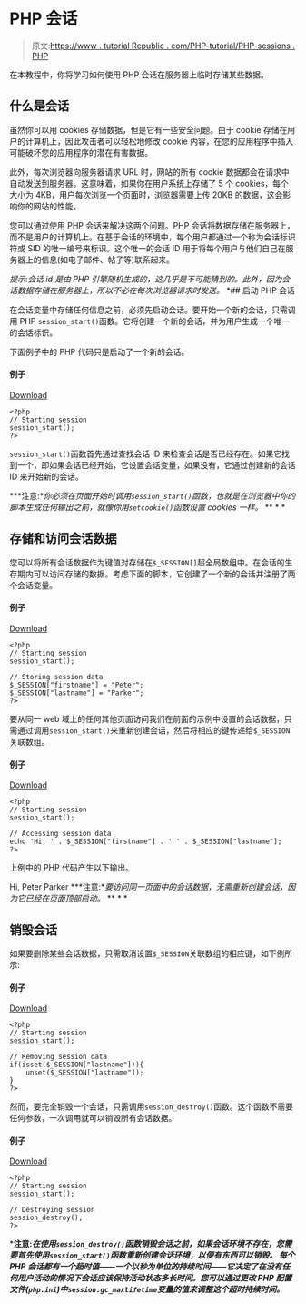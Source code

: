 # PHP 会话

> 原文:[https://www . tutorial Republic . com/PHP-tutorial/PHP-sessions . PHP](https://www.tutorialrepublic.com/php-tutorial/php-sessions.php)

在本教程中，你将学习如何使用 PHP 会话在服务器上临时存储某些数据。

## 什么是会话

虽然你可以用 cookies 存储数据，但是它有一些安全问题。由于 cookie 存储在用户的计算机上，因此攻击者可以轻松地修改 cookie 内容，在您的应用程序中插入可能破坏您的应用程序的潜在有害数据。

此外，每次浏览器向服务器请求 URL 时，网站的所有 cookie 数据都会在请求中自动发送到服务器。这意味着，如果你在用户系统上存储了 5 个 cookies，每个大小为 4KB，用户每次浏览一个页面时，浏览器需要上传 20KB 的数据，这会影响你的网站的性能。

您可以通过使用 PHP 会话来解决这两个问题。PHP 会话将数据存储在服务器上，而不是用户的计算机上。在基于会话的环境中，每个用户都通过一个称为会话标识符或 SID 的唯一编号来标识。这个唯一的会话 ID 用于将每个用户与他们自己在服务器上的信息(如电子邮件、帖子等)联系起来。

 *提示:会话 id 是由 PHP 引擎随机生成的，这几乎是不可能猜到的。此外，因为会话数据存储在服务器上，所以不必在每次浏览器请求时发送。*  *## 启动 PHP 会话

在会话变量中存储任何信息之前，必须先启动会话。要开始一个新的会话，只需调用 PHP `session_start()`函数。它将创建一个新的会话，并为用户生成一个唯一的会话标识。

下面例子中的 PHP 代码只是启动了一个新的会话。

#### 例子

[Download](../examples/bin/download-source.php?topic=php&file=start-a-new-session "Download Source Code")

```
<?php
// Starting session
session_start();
?>
```

`session_start()`函数首先通过查找会话 ID 来检查会话是否已经存在。如果它找到一个，即如果会话已经开始，它设置会话变量，如果没有，它通过创建新的会话 ID 来开始新的会话。

 ***注意:**你必须在页面开始时调用`session_start()`函数，也就是在浏览器中你的脚本生成任何输出之前，就像你用`setcookie()`函数设置 cookies 一样。*  ** * *

## 存储和访问会话数据

您可以将所有会话数据作为键值对存储在`$_SESSION[]`超全局数组中。在会话的生存期内可以访问存储的数据。考虑下面的脚本，它创建了一个新的会话并注册了两个会话变量。

#### 例子

[Download](../examples/bin/download-source.php?topic=php&file=store-data-in-a-session "Download Source Code")

```
<?php
// Starting session
session_start();

// Storing session data
$_SESSION["firstname"] = "Peter";
$_SESSION["lastname"] = "Parker";
?>
```

要从同一 web 域上的任何其他页面访问我们在前面的示例中设置的会话数据，只需通过调用`session_start()`来重新创建会话，然后将相应的键传递给`$_SESSION`关联数组。

#### 例子

[Download](../examples/bin/download-source.php?topic=php&file=access-session-data "Download Source Code")

```
<?php
// Starting session
session_start();

// Accessing session data
echo 'Hi, ' . $_SESSION["firstname"] . ' ' . $_SESSION["lastname"];
?>
```

上例中的 PHP 代码产生以下输出。

Hi, Peter Parker ***注意:**要访问同一页面中的会话数据，无需重新创建会话，因为它已经在页面顶部启动。*  ** * *

## 销毁会话

如果要删除某些会话数据，只需取消设置`$_SESSION`关联数组的相应键，如下例所示:

#### 例子

[Download](../examples/bin/download-source.php?topic=php&file=destroy-session-data "Download Source Code")

```
<?php
// Starting session
session_start();

// Removing session data
if(isset($_SESSION["lastname"])){
    unset($_SESSION["lastname"]);
}
?>
```

然而，要完全销毁一个会话，只需调用`session_destroy()`函数。这个函数不需要任何参数，一次调用就可以销毁所有会话数据。

#### 例子

[Download](../examples/bin/download-source.php?topic=php&file=destroy-a-session "Download Source Code")

```
<?php
// Starting session
session_start();

// Destroying session
session_destroy();
?>
```

 ***注意:**在使用`session_destroy()`函数销毁会话之前，如果会话环境不存在，您需要首先使用`session_start()`函数重新创建会话环境，以便有东西可以销毁。*  *每个 PHP 会话都有一个超时值——一个以秒为单位的持续时间——它决定了在没有任何用户活动的情况下会话应该保持活动状态多长时间。您可以通过更改 PHP 配置文件(`php.ini`)中`session.gc_maxlifetime`变量的值来调整这个超时持续时间。****